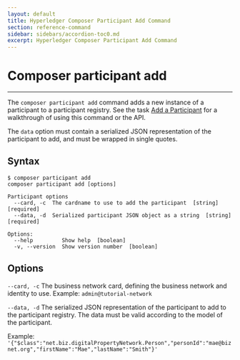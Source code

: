 ```yaml
---
layout: default
title: Hyperledger Composer Participant Add Command
section: reference-command
sidebar: sidebars/accordion-toc0.md
excerpt: Hyperledger Composer Participant Add Command
---
```


# Composer participant add

---

The `composer participant add` command adds a new instance of a participant to a participant registry. See the task [Add a Participant](../managing/participant-add.html) for a walkthrough of using this command or the API.

The `data` option must contain a serialized JSON representation of the participant to add, and must be wrapped in single quotes.

## Syntax

```
$ composer participant add
composer participant add [options]

Participant options
  --card, -c  The cardname to use to add the participant  [string] [required]
  --data, -d  Serialized participant JSON object as a string  [string] [required]

Options:
  --help         Show help  [boolean]
  -v, --version  Show version number  [boolean]
```

## Options

`--card, -c`
The business network card, defining the business network and identity to use.
Example: `admin@tutorial-network`

`--data, -d`
The serialized JSON representation of the participant to add to the participant registry. The data must be valid according to the model of the participant.  

Example: `'{"$class":"net.biz.digitalPropertyNetwork.Person","personId":"mae@biznet.org","firstName":"Mae","lastName":"Smith"}'`
